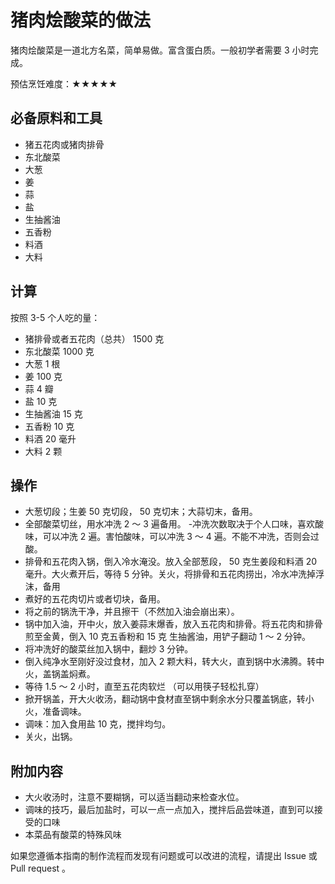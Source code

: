 # 猪肉烩酸菜的做法

猪肉烩酸菜是一道北方名菜，简单易做。富含蛋白质。一般初学者需要 3 小时完成。

预估烹饪难度：★★★★★

## 必备原料和工具

* 猪五花肉或猪肉排骨
* 东北酸菜
* 大葱
* 姜
* 蒜
* 盐
* 生抽酱油
* 五香粉
* 料酒
* 大料

## 计算

按照 3-5 个人吃的量：

* 猪排骨或者五花肉（总共） 1500 克
* 东北酸菜 1000 克
* 大葱 1 根
* 姜 100 克
* 蒜 4 瓣
* 盐 10 克
* 生抽酱油 15 克
* 五香粉 10 克
* 料酒 20 毫升
* 大料 2 颗

## 操作

- 大葱切段；生姜 50 克切段， 50 克切末；大蒜切末，备用。
- 全部酸菜切丝，用水冲洗 2 ～ 3 遍备用。
  -冲洗次数取决于个人口味，喜欢酸味，可以冲洗 2 遍。害怕酸味，可以冲洗 3 ～ 4 遍。不能不冲洗，否则会过酸。
- 排骨和五花肉入锅，倒入冷水淹没。放入全部葱段， 50 克生姜段和料酒 20 毫升。大火煮开后，等待 5 分钟。关火，将排骨和五花肉捞出，冷水冲洗掉浮沫，备用
- 煮好的五花肉切片或者切块，备用。
- 将之前的锅洗干净，并且擦干（不然加入油会崩出来）。
- 锅中加入油，开中火，放入姜蒜末爆香，放入五花肉和排骨。将五花肉和排骨煎至金黄，倒入 10 克五香粉和 15 克 生抽酱油，用铲子翻动 1 ～ 2 分钟。
- 将冲洗好的酸菜丝加入锅中，翻炒 3 分钟。
- 倒入纯净水至刚好没过食材，加入 2 颗大料，转大火，直到锅中水沸腾。转中火，盖锅盖焖煮。
- 等待 1.5 ～ 2 小时，直至五花肉软烂 （可以用筷子轻松扎穿）
- 掀开锅盖，开大火收汤，翻动锅中食材直至锅中剩余水分只覆盖锅底，转小火，准备调味。
- 调味：加入食用盐 10 克，搅拌均匀。
- 关火，出锅。

## 附加内容

- 大火收汤时，注意不要糊锅，可以适当翻动来检查水位。
- 调味的技巧，最后加盐时，可以一点一点加入，搅拌后品尝味道，直到可以接受的口味
- 本菜品有酸菜的特殊风味

如果您遵循本指南的制作流程而发现有问题或可以改进的流程，请提出 Issue 或 Pull request 。
